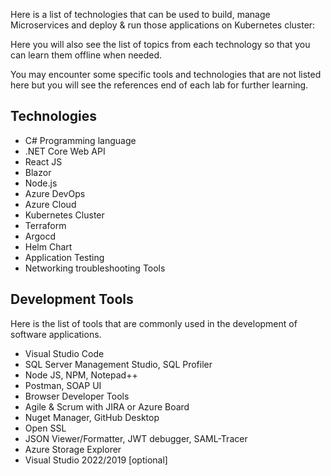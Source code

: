 Here is a list of technologies that can be used to build, manage Microservices and deploy & run those applications on Kubernetes cluster:

Here you will also see the list of topics from each technology so that you can learn them offline when needed.

You may encounter some specific tools and technologies that are not listed here but you will see the references end of each lab for further learning.

## Technologies

- C\# Programming language
- .NET Core Web API
- React JS
- Blazor
- Node.js
- Azure DevOps
- Azure Cloud
- Kubernetes Cluster
- Terraform 
- Argocd
- Helm Chart
- Application Testing
- Networking troubleshooting Tools

## Development Tools

Here is the list of tools that are commonly used in the development of software applications. 

- Visual Studio Code
- SQL Server Management Studio, SQL Profiler
- Node JS, NPM, Notepad++
- Postman, SOAP UI
- Browser Developer Tools
- Agile & Scrum with JIRA or Azure Board
- Nuget Manager, GitHub Desktop
- Open SSL
- JSON Viewer/Formatter, JWT debugger, SAML-Tracer
- Azure Storage Explorer
- Visual Studio 2022/2019 [optional]